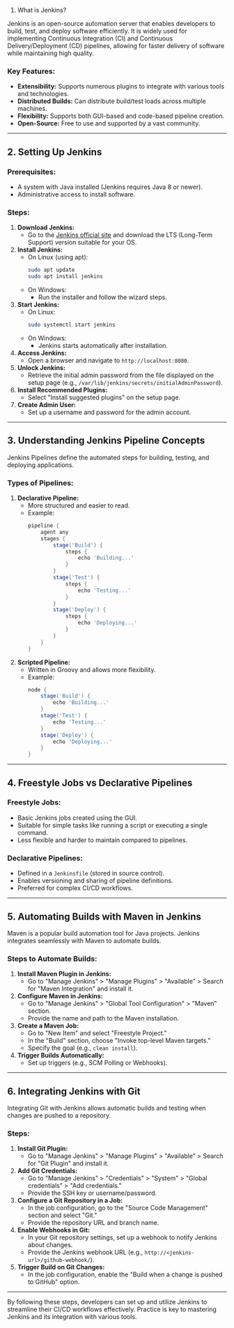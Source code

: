 1. What is Jenkins?

Jenkins is an open-source automation server that enables developers to build, test, and deploy software efficiently. It is widely used for implementing Continuous Integration (CI) and Continuous Delivery/Deployment (CD) pipelines, allowing for faster delivery of software while maintaining high quality.

### Key Features:

* **Extensibility:** Supports numerous plugins to integrate with various tools and technologies.
* **Distributed Builds:** Can distribute build/test loads across multiple machines.
* **Flexibility:** Supports both GUI-based and code-based pipeline creation.
* **Open-Source:** Free to use and supported by a vast community.

---

## 2. Setting Up Jenkins

### Prerequisites:

* A system with Java installed (Jenkins requires Java 8 or newer).
* Administrative access to install software.

### Steps:

1. **Download Jenkins:**
   * Go to the [Jenkins official site](https://www.jenkins.io/) and download the LTS (Long-Term Support) version suitable for your OS.
2. **Install Jenkins:**
   * On Linux (using apt):
     ```bash
     sudo apt update
     sudo apt install jenkins
     ```
   * On Windows:
     * Run the installer and follow the wizard steps.
3. **Start Jenkins:**
   * On Linux:
     ```bash
     sudo systemctl start jenkins
     ```
   * On Windows:
     * Jenkins starts automatically after installation.
4. **Access Jenkins:**
   * Open a browser and navigate to `http://localhost:8080`.
5. **Unlock Jenkins:**
   * Retrieve the initial admin password from the file displayed on the setup page (e.g., `/var/lib/jenkins/secrets/initialAdminPassword`).
6. **Install Recommended Plugins:**
   * Select "Install suggested plugins" on the setup page.
7. **Create Admin User:**
   * Set up a username and password for the admin account.

---

## 3. Understanding Jenkins Pipeline Concepts

Jenkins Pipelines define the automated steps for building, testing, and deploying applications.

### Types of Pipelines:

1. **Declarative Pipeline:**
   * More structured and easier to read.
   * Example:
     ```groovy
     pipeline {
         agent any
         stages {
             stage('Build') {
                 steps {
                     echo 'Building...'
                 }
             }
             stage('Test') {
                 steps {
                     echo 'Testing...'
                 }
             }
             stage('Deploy') {
                 steps {
                     echo 'Deploying...'
                 }
             }
         }
     }
     ```
2. **Scripted Pipeline:**
   * Written in Groovy and allows more flexibility.
   * Example:
     ```groovy
     node {
         stage('Build') {
             echo 'Building...'
         }
         stage('Test') {
             echo 'Testing...'
         }
         stage('Deploy') {
             echo 'Deploying...'
         }
     }
     ```

---

## 4. Freestyle Jobs vs Declarative Pipelines

### Freestyle Jobs:

* Basic Jenkins jobs created using the GUI.
* Suitable for simple tasks like running a script or executing a single command.
* Less flexible and harder to maintain compared to pipelines.

### Declarative Pipelines:

* Defined in a `Jenkinsfile` (stored in source control).
* Enables versioning and sharing of pipeline definitions.
* Preferred for complex CI/CD workflows.

---

## 5. Automating Builds with Maven in Jenkins

Maven is a popular build automation tool for Java projects. Jenkins integrates seamlessly with Maven to automate builds.

### Steps to Automate Builds:

1. **Install Maven Plugin in Jenkins:**
   * Go to "Manage Jenkins" > "Manage Plugins" > "Available" > Search for "Maven Integration" and install it.
2. **Configure Maven in Jenkins:**
   * Go to "Manage Jenkins" > "Global Tool Configuration" > "Maven" section.
   * Provide the name and path to the Maven installation.
3. **Create a Maven Job:**
   * Go to "New Item" and select "Freestyle Project."
   * In the "Build" section, choose "Invoke top-level Maven targets."
   * Specify the goal (e.g., `clean install`).
4. **Trigger Builds Automatically:**
   * Set up triggers (e.g., SCM Polling or Webhooks).

---

## 6. Integrating Jenkins with Git

Integrating Git with Jenkins allows automatic builds and testing when changes are pushed to a repository.

### Steps:

1. **Install Git Plugin:**
   * Go to "Manage Jenkins" > "Manage Plugins" > "Available" > Search for "Git Plugin" and install it.
2. **Add Git Credentials:**
   * Go to "Manage Jenkins" > "Credentials" > "System" > "Global credentials" > "Add credentials."
   * Provide the SSH key or username/password.
3. **Configure a Git Repository in a Job:**
   * In the job configuration, go to the "Source Code Management" section and select "Git."
   * Provide the repository URL and branch name.
4. **Enable Webhooks in Git:**
   * In your Git repository settings, set up a webhook to notify Jenkins about changes.
   * Provide the Jenkins webhook URL (e.g., `http://<jenkins-url>/github-webhook/`).
5. **Trigger Build on Git Changes:**
   * In the job configuration, enable the "Build when a change is pushed to GitHub" option.

---

By following these steps, developers can set up and utilize Jenkins to streamline their CI/CD workflows effectively. Practice is key to mastering Jenkins and its integration with various tools.
